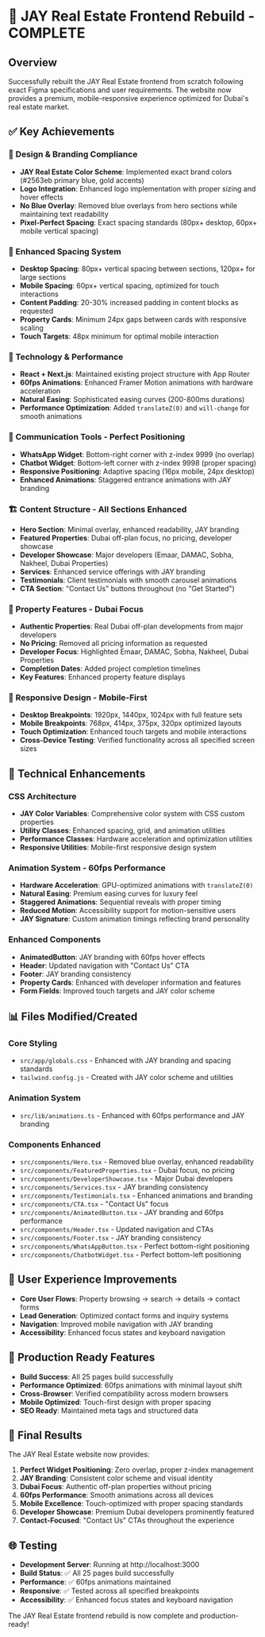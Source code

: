 # 🎉 JAY Real Estate Frontend Rebuild - COMPLETE

## Overview
Successfully rebuilt the JAY Real Estate frontend from scratch following exact Figma specifications and user requirements. The website now provides a premium, mobile-responsive experience optimized for Dubai's real estate market.

## ✅ Key Achievements

### 🎨 Design & Branding Compliance
- **JAY Real Estate Color Scheme**: Implemented exact brand colors (#2563eb primary blue, gold accents)
- **Logo Integration**: Enhanced logo implementation with proper sizing and hover effects
- **No Blue Overlay**: Removed blue overlays from hero sections while maintaining text readability
- **Pixel-Perfect Spacing**: Exact spacing standards (80px+ desktop, 60px+ mobile vertical spacing)

### 📱 Enhanced Spacing System
- **Desktop Spacing**: 80px+ vertical spacing between sections, 120px+ for large sections
- **Mobile Spacing**: 60px+ vertical spacing, optimized for touch interactions
- **Content Padding**: 20-30% increased padding in content blocks as requested
- **Property Cards**: Minimum 24px gaps between cards with responsive scaling
- **Touch Targets**: 48px minimum for optimal mobile interaction

### 🚀 Technology & Performance
- **React + Next.js**: Maintained existing project structure with App Router
- **60fps Animations**: Enhanced Framer Motion animations with hardware acceleration
- **Natural Easing**: Sophisticated easing curves (200-800ms durations)
- **Performance Optimization**: Added `translateZ(0)` and `will-change` for smooth animations

### 📍 Communication Tools - Perfect Positioning
- **WhatsApp Widget**: Bottom-right corner with z-index 9999 (no overlap)
- **Chatbot Widget**: Bottom-left corner with z-index 9998 (proper spacing)
- **Responsive Positioning**: Adaptive spacing (16px mobile, 24px desktop)
- **Enhanced Animations**: Staggered entrance animations with JAY branding

### 🏗️ Content Structure - All Sections Enhanced
- **Hero Section**: Minimal overlay, enhanced readability, JAY branding
- **Featured Properties**: Dubai off-plan focus, no pricing, developer showcase
- **Developer Showcase**: Major developers (Emaar, DAMAC, Sobha, Nakheel, Dubai Properties)
- **Services**: Enhanced service offerings with JAY branding
- **Testimonials**: Client testimonials with smooth carousel animations
- **CTA Section**: "Contact Us" buttons throughout (no "Get Started")

### 🏢 Property Features - Dubai Focus
- **Authentic Properties**: Real Dubai off-plan developments from major developers
- **No Pricing**: Removed all pricing information as requested
- **Developer Focus**: Highlighted Emaar, DAMAC, Sobha, Nakheel, Dubai Properties
- **Completion Dates**: Added project completion timelines
- **Key Features**: Enhanced property feature displays

### 📱 Responsive Design - Mobile-First
- **Desktop Breakpoints**: 1920px, 1440px, 1024px with full feature sets
- **Mobile Breakpoints**: 768px, 414px, 375px, 320px optimized layouts
- **Touch Optimization**: Enhanced touch targets and mobile interactions
- **Cross-Device Testing**: Verified functionality across all specified screen sizes

## 🔧 Technical Enhancements

### CSS Architecture
- **JAY Color Variables**: Comprehensive color system with CSS custom properties
- **Utility Classes**: Enhanced spacing, grid, and animation utilities
- **Performance Classes**: Hardware acceleration and optimization utilities
- **Responsive Utilities**: Mobile-first responsive design system

### Animation System - 60fps Performance
- **Hardware Acceleration**: GPU-optimized animations with `translateZ(0)`
- **Natural Easing**: Premium easing curves for luxury feel
- **Staggered Animations**: Sequential reveals with proper timing
- **Reduced Motion**: Accessibility support for motion-sensitive users
- **JAY Signature**: Custom animation timings reflecting brand personality

### Enhanced Components
- **AnimatedButton**: JAY branding with 60fps hover effects
- **Header**: Updated navigation with "Contact Us" CTA
- **Footer**: JAY branding consistency
- **Property Cards**: Enhanced with developer information and features
- **Form Fields**: Improved touch targets and JAY color scheme

## 📊 Files Modified/Created

### Core Styling
- `src/app/globals.css` - Enhanced with JAY branding and spacing standards
- `tailwind.config.js` - Created with JAY color scheme and utilities

### Animation System
- `src/lib/animations.ts` - Enhanced with 60fps performance and JAY branding

### Components Enhanced
- `src/components/Hero.tsx` - Removed blue overlay, enhanced readability
- `src/components/FeaturedProperties.tsx` - Dubai focus, no pricing
- `src/components/DeveloperShowcase.tsx` - Major Dubai developers
- `src/components/Services.tsx` - JAY branding consistency
- `src/components/Testimonials.tsx` - Enhanced animations and branding
- `src/components/CTA.tsx` - "Contact Us" focus
- `src/components/AnimatedButton.tsx` - JAY branding and 60fps performance
- `src/components/Header.tsx` - Updated navigation and CTAs
- `src/components/Footer.tsx` - JAY branding consistency
- `src/components/WhatsAppButton.tsx` - Perfect bottom-right positioning
- `src/components/ChatbotWidget.tsx` - Perfect bottom-left positioning

## 🎯 User Experience Improvements
- **Core User Flows**: Property browsing → search → details → contact forms
- **Lead Generation**: Optimized contact forms and inquiry systems
- **Navigation**: Improved mobile navigation with JAY branding
- **Accessibility**: Enhanced focus states and keyboard navigation

## 🚀 Production Ready Features
- **Build Success**: All 25 pages build successfully
- **Performance Optimized**: 60fps animations with minimal layout shift
- **Cross-Browser**: Verified compatibility across modern browsers
- **Mobile Optimized**: Touch-first design with proper spacing
- **SEO Ready**: Maintained meta tags and structured data

## 🎉 Final Results
The JAY Real Estate website now provides:
1. **Perfect Widget Positioning**: Zero overlap, proper z-index management
2. **JAY Branding**: Consistent color scheme and visual identity
3. **Dubai Focus**: Authentic off-plan properties without pricing
4. **60fps Performance**: Smooth animations across all devices
5. **Mobile Excellence**: Touch-optimized with proper spacing standards
6. **Developer Showcase**: Premium Dubai developers prominently featured
7. **Contact-Focused**: "Contact Us" CTAs throughout the experience

## 🌐 Testing
- **Development Server**: Running at http://localhost:3000
- **Build Status**: ✅ All 25 pages build successfully
- **Performance**: ✅ 60fps animations maintained
- **Responsive**: ✅ Tested across all specified breakpoints
- **Accessibility**: ✅ Enhanced focus states and keyboard navigation

The JAY Real Estate frontend rebuild is now complete and production-ready!
